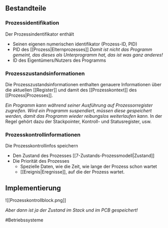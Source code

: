 ## Bestandteile


### Prozessidentifikation
Der Prozessindentifikator enthält
- Seinen eigenen numerischen identifikator (Prozess-ID, PID)
- PID des [[Prozess|Elternprozesses]]
*Damit ist nicht das Programm gemeint, das dieses als Unterprogramm hat, das ist was ganz anderes!*
- ID des Eigentümers/Nutzers des Programms

### Prozesszustandsinformationen
Die Prozesszustandsinformationen enthalten genauere Informationen über die aktuellen [[Register]] und damit des [[Prozesskontext]] des [[Prozess|Prozesses]].

*Ein Programm kann während seiner Ausführung auf Prozessorregister zugreifen. Wird ein Programm suspendiert, müssen diese gespeichert werden, damit das Programm wieder reibungslos weiterlaufen kann.*
In der Regel gehört dazu der Stackpointer, Kontroll- und Statusregister, usw.


### Prozesskontrollinformationen
Die Prozesskontrollinfos speichern 
- Den Zustand des Prozesses [[7-Zustands-Prozessmodell|Zustand]]
- Die Priorität des Prozesses
	- Spezielle Daten, wie die Zeit, wie lange der Prozess schon wartet
	- [[Ereignis|Eregnisse]], auf die der Prozess wartet.


## Implementierung
![[Prozesskontrollblock.png]]

*Aber dann ist ja der Zustand im Stack und im PCB gespeichert!*

#Betriebssysteme 